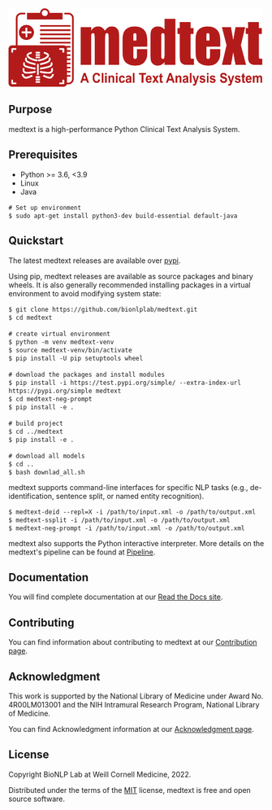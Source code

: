 <img src="https://github.com/bionlplab/medtext/blob/main/medtext-icon/medtext.png?raw=true" alt="MedText" width="500"/>

## Purpose

medtext is a high-performance Python Clinical Text Analysis System.

## Prerequisites

* Python >= 3.6, <3.9
* Linux 
* Java

```shell
# Set up environment
$ sudo apt-get install python3-dev build-essential default-java
```

## Quickstart

The latest medtext releases are available over
[pypi](https://pypi.org/project/medtext/).

Using pip, medtext releases are available as source packages and binary wheels.
It is also generally recommended installing packages in a virtual environment to
avoid modifying system state:

```shell
$ git clone https://github.com/bionlplab/medtext.git
$ cd medtext

# create virtual environment
$ python -m venv medtext-venv
$ source medtext-venv/bin/activate
$ pip install -U pip setuptools wheel

# download the packages and install modules
$ pip install -i https://test.pypi.org/simple/ --extra-index-url https://pypi.org/simple medtext
$ cd medtext-neg-prompt
$ pip install -e .

# build project
$ cd ../medtext
$ pip install -e .

# download all models
$ cd ..
$ bash downlad_all.sh
```
medtext supports command-line interfaces for specific NLP tasks (e.g.,
de-identification, sentence split, or named entity recognition).

```shell
$ medtext-deid --repl=X -i /path/to/input.xml -o /path/to/output.xml
$ medtext-ssplit -i /path/to/input.xml -o /path/to/output.xml
$ medtext-neg-prompt -i /path/to/input.xml -o /path/to/output.xml
```

medtext also supports the Python interactive
interpreter. More details on the medtext's pipeline can be
found at [Pipeline](https://medtext.readthedocs.io/en/latest/pipeline/index.html).

## Documentation

You will find complete documentation at our [Read the Docs
site](https://medtext.readthedocs.io/en/latest/index.html).

## Contributing

You can find information about contributing to medtext at our [Contribution
page](https://medtext.readthedocs.io/en/latest/contributing.html).

## Acknowledgment

This work is supported by the National Library of Medicine under Award No.
4R00LM013001 and the NIH Intramural Research Program, National Library of
Medicine.

You can find Acknowledgment information at our [Acknowledgment
page](https://medtext.readthedocs.io/en/latest/acknowledgments.html).

## License

Copyright BioNLP Lab at Weill Cornell Medicine, 2022.

Distributed under the terms of the [MIT](https://github.com/bionlplab/medtext/blob/master/LICENSE) license, 
medtext is free and open source software.
